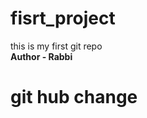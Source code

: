 # fisrt_project
this is my first git repo
</br>
<strong> Author  - Rabbi<strong/>
</br>
<h1> git hub change </h1>
